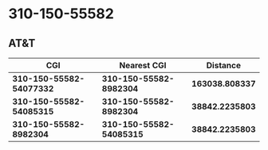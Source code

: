 # 310-150-55582
## AT&T


| CGI | Nearest CGI | Distance |
|-----|-------------|----------|
| **310-150-55582-54077332** | **310-150-55582-8982304** | **163038.808337** |
| **310-150-55582-54085315** | **310-150-55582-8982304** | **38842.2235803** |
| **310-150-55582-8982304** | **310-150-55582-54085315** | **38842.2235803** |
